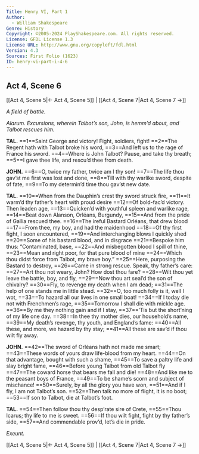 ```yaml
---
Title: Henry VI, Part 1
Author: 
  - William Shakespeare
Genre: History
Copyright: ©2005-2024 PlayShakespeare.com. All rights reserved.
License: GFDL License 1.3
License URL: http://www.gnu.org/copyleft/fdl.html
Version: 4.3
Sources: First Folio (1623)
ID: henry-vi-part-i-4-6
---
```


## Act 4, Scene 6
[[Act 4, Scene 5|← Act 4, Scene 5]] | [[Act 4, Scene 7|Act 4, Scene 7 →]]

*A field of battle.*

*Alarum. Excursions, wherein Talbot’s son, John, is hemm’d about, and Talbot rescues him.*

**TAL.**
==1==Saint George and victory! Fight, soldiers, fight!
==2==The Regent hath with Talbot broke his word,
==3==And left us to the rage of France his sword.
==4==Where is John Talbot? Pause, and take thy breath;
==5==I gave thee life, and rescu’d thee from death.

**JOHN.**
==6==O, twice my father, twice am I thy son!
==7==The life thou gav’st me first was lost and done,
==8==Till with thy warlike sword, despite of fate,
==9==To my determin’d time thou gav’st new date.

**TAL.**
==10==When from the Dauphin’s crest thy sword struck fire,
==11==It warm’d thy father’s heart with proud desire
==12==Of bold-fac’d victory. Then leaden age,
==13==Quicken’d with youthful spleen and warlike rage,
==14==Beat down Alanson, Orléans, Burgundy,
==15==And from the pride of Gallia rescued thee.
==16==The ireful Bastard Orléans, that drew blood
==17==From thee, my boy, and had the maidenhood
==18==Of thy first fight, I soon encountered,
==19==And interchanging blows I quickly shed
==20==Some of his bastard blood, and in disgrace
==21==Bespoke him thus: “Contaminated, base,
==22==And misbegotten blood I spill of thine,
==23==Mean and right poor, for that pure blood of mine
==24==Which thou didst force from Talbot, my brave boy.”
==25==Here, purposing the Bastard to destroy,
==26==Came in strong rescue. Speak, thy father’s care:
==27==Art thou not weary, John? How dost thou fare?
==28==Wilt thou yet leave the battle, boy, and fly,
==29==Now thou art seal’d the son of chivalry?
==30==Fly, to revenge my death when I am dead;
==31==The help of one stands me in little stead.
==32==O, too much folly is it, well I wot,
==33==To hazard all our lives in one small boat!
==34==If I today die not with Frenchmen’s rage,
==35==Tomorrow I shall die with mickle age.
==36==By me they nothing gain and if I stay,
==37==’Tis but the short’ning of my life one day.
==38==In thee thy mother dies, our household’s name,
==39==My death’s revenge, thy youth, and England’s fame:
==40==All these, and more, we hazard by thy stay;
==41==All these are sav’d if thou wilt fly away.

**JOHN.**
==42==The sword of Orléans hath not made me smart;
==43==These words of yours draw life-blood from my heart.
==44==On that advantage, bought with such a shame,
==45==To save a paltry life and slay bright fame,
==46==Before young Talbot from old Talbot fly
==47==The coward horse that bears me fall and die!
==48==And like me to the peasant boys of France,
==49==To be shame’s scorn and subject of mischance!
==50==Surely, by all the glory you have won,
==51==And if I fly, I am not Talbot’s son.
==52==Then talk no more of flight, it is no boot;
==53==If son to Talbot, die at Talbot’s foot.

**TAL.**
==54==Then follow thou thy desp’rate sire of Crete,
==55==Thou Icarus; thy life to me is sweet.
==56==If thou wilt fight, fight by thy father’s side,
==57==And commendable prov’d, let’s die in pride.

*Exeunt.*

[[Act 4, Scene 5|← Act 4, Scene 5]] | [[Act 4, Scene 7|Act 4, Scene 7 →]]
